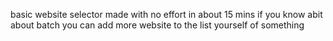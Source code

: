 basic website selector made with no effort in about 15 mins
if you know abit about batch you can add more website to the list yourself of something

